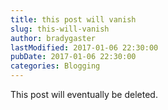 ```yaml
---
title: this post will vanish
slug: this-will-vanish
author: bradygaster
lastModified: 2017-01-06 22:30:00
pubDate: 2017-01-06 22:30:00
categories: Blogging
---
```


This post will eventually be deleted. 